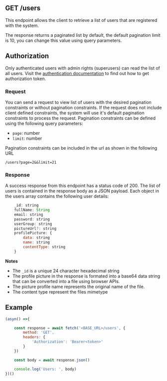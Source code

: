 ## GET /users

This endpoint allows the client to retrieve a list of users that are registered with the system. 

The response returns a paginated list by default, the default pagination limit is 10, you can change this value using query parameters.


## Authorization
Only authenticated users with admin rights (superusers) can read the list of all users. Visit the [authentication documentation](../authentication/auth.md) to find out how to get authorization token.

### Request
You can send a request to view list of users with the desired pagination constraints or without pagination constraints. If the request does not include client defined constraints, the system will use it's default pagination constraints to process the request. Pagination constraints can be defined using the following query parameters:

- `page`: number
- `limit`: number

Pagination constraints can be included in the url as shown in the following URL

```t
/users?page=2&&limit=21
```


### Response
A success response from this endpoint has a status code of 200. The list of users is contained in the response body as a JSON payload. Each object in the users array contains the following user details:

```javascript
    _id: string
    fullName: String
    email: string
    password: string
    userGroup: string
    pictureUrl?: string
    profilePicture: {
        data: string 
        name: string 
        contentType: string 
    }
```

**Notes**
- The `_id` is a unique 24 character hexadecimal string
- The profile picture in the response is formated into a base64 data string that can be converted into a file using browser APIs. 
- The picture profile name represents the original name of the file. 
- The content type represent the files mimetype


## Example

```javascript
(asyn() =>{

    const response = await fetch('<BASE_URL>/users', {
        method: 'GET',
        headers: {
            'Authorization': 'Bearer<token>'
        }
    })

    const body = await response.json()

    console.log('Users: ', body)
})()
 ```